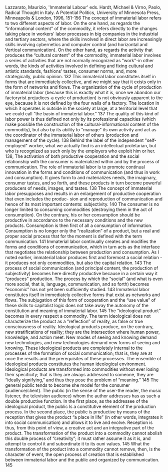 ﻿Lazzarato, Maurizio, 'Immaterial Labour' eds. Hardt, Michael & Virno, Paolo, Radical Thought in Italy. A Potential Politics,  University of Minnesota Press, Minneapolis & London, 1996, 151-156
The concept of immaterial labor refers to two different aspects of labor. On the one hand, as regards the “informational content" of the commodity, it refers directly to the changes taking place in workers' labor processes in big companies in the industrial and tertiary sectors, where the skills involved in direct labor are increasingly skills involving cybernetics and computer control (and horizontal and Vertical communication). On the other hand, as regards the activity that produces the “cultural content" of the commodity, immaterial labor involves a series of activities that are not normally recognized as “work"-in other words, the kinds of activities involved in defining and fixing cultural and artistic standards, fashions' tastes, consumer norms, and, more strategically, public opinion. 132
This immaterial labor constitutes itself in forms that are immediately collective, and we might say that it exists only in the form of networks and flows. The organization of the cycle of production of immaterial labor (because this is exactly what it is, once we abandon our factoryrist prejudices-a cycle of production) is not obviously apparent to the eye, because it is not defined by the four walls of a factory. The location in which it operates is outside in the society at large, at a territorial level that we could call “the basin of immaterial labor." 137
The quality of this kind of labor power is thus defined not only by its professional capacities (which make possible the construction of the cultural-informational content of the commodity), but also by its ability to "manage" its own activity and act as the coordinator of the immaterial labor of others (production and management of the cycle). 138
Behind the label of the independent "self-employed" worker, what we actually find is an intellectual proletarian, but who is recognized as such only by the employers who exploit him or her. 138,
The activation of both productive cooperation and the social relationship with the consumer is materialized within and by the process of communication. The role of immaterial Iabor is to promote continual innovation in the forms and conditions of communication (and thus in work and consumption). It gives form to and materializes needs, the imaginary, consumer tastes, and so forth, and these products in turn become powerful producers of needs, images, and tastes. 138
The concept of immaterial labor presupposes and results in an enlargement of productive cooperation that even includes the produc- sion and reproduction of communication and hence of its most important contents: subjectivity. 140
The consumer is no longer limited to consuming commodities (destroying them in the act of consumption). On the contrary, his or her consumption should be productive in accordance to the necessary conditions and the new products.  Consumption is then first of all a consumption of information. Consumption is no Ionger only the “realization” of a product, but a real and proper social process that for the moment is defined with the term  communication. 141
Immaterial labor continually creates and modifies the forms and conditions of communication, which in turn acts as the interface that negotiates the relationship between production and consumption. As I noted earlier, immaterial labor produces first and foremost a social relation - it produces not only commodities, but also the capital relation. 143
The process of social communication (and principal content, the production of subjectivity) becomes here directly productive  because in a certain way it “produces” production. The process by which the “social” (and what is even more social, that is, language, communication, and so forth) becomes “economic” has not yet been sufficiently studied. 143
Immaterial labor constitutes itself in immediately collective forms that exist as networks and flows. The subjugation of this form of cooperation and the “use value” of these skills to capitalist logic does not take away the autonomy of the constitution and meaning of immaterial labor. 145
The “ideological product” becomes in every respect a commodity. The term ideological does not characterize the product as a “reflection” of reality, as false or true consciousness of reality. Ideological products produce, on the contrary, new stratifications of reality; they are the intersection where human power, knowledge, and action meet. New modes of seeing and knowing demand new technologies, and new technologies demand new forms of seeing and knowing. These ideological products are completely internal to the processes of the formation of social communication; that is, they are at once the results and the prerequisites of these processes. The ensemble of ideological products constitutes the human ideological environment. Ideological products are transformed into commodities without ever losing their specificity; that is they are always addressed to someone, they are “ideally signifying,” and thus they pose the problem of “meaning.” 145
The general public tends to become she model for the consumer (audience/client). The public (in the sense of the user-the reader, the music listener, the television audience) whom the author addresses has as such a double productive function. In the first place, as the addressee of the ideological product, the public ls a constitutive element of the production process. In the second place, the public is productive by means of the reception that gives the product “a place in life” (in other words, integrates it into social communication) and allows it to live and evolve. Reception is thus, from this point of view, a creative act and an integrative part of the product. The transformation of the product into a commodity cannot abolish this double process of “creativity”; it must rather assume it as it is, and attempt to control it and subordinate it to its ouni values. 145
What the transformation of the product into a commodity cannot remove, then, is the character of event, the open process of creation that is established between immaterial labor and the public and organized by communication. 145
 



